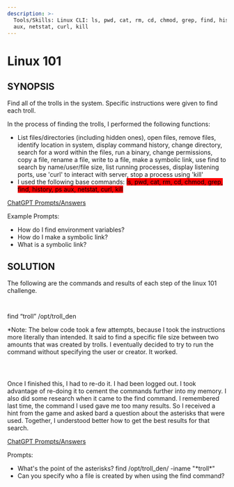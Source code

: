 ```yaml
---
description: >-
  Tools/Skills: Linux CLI: ls, pwd, cat, rm, cd, chmod, grep, find, history, ps
  aux, netstat, curl, kill
---
```


# Linux 101

## SYNOPSIS

Find all of the trolls in the system. Specific instructions were given to find each troll.

In the process of finding the trolls, I performed the following functions:&#x20;

* List files/directories (including hidden ones), open files, remove files, identify location in system, display command history, change directory, search for a word within the files, run a binary, change permissions, copy a file, rename a file, write to a file, make a symbolic link, use find to search by name/user/file size, list running processes, display listening ports, use 'curl' to interact with server, stop a process using 'kill'
* I used the following base commands: <mark style="background-color:red;">ls, pwd, cat, rm, cd, chmod, grep, find, history, ps aux, netstat, curl, kill</mark>

[ChatGPT Prompts/Answers](https://chat.openai.com/share/006a52f6-e4fe-4e22-a75c-b8f2a9e0f9ee)

Example Prompts:

* How do I find environment variables?
* How do I make a symbolic link?
* What is a symbolic link?

## SOLUTION

The following are the commands and results of each step of the linux 101 challenge.

<figure><img src="https://lh7-us.googleusercontent.com/eGKwaEre3T8rxQFBnqlxoEbGBJxrGXpTnbT5K_Ps0pxmR38ItzwjAHdRqJOlFMM98KhgZKXaQi583QWtzwctw59rkKMG1USnrMqqZC6XKBB2ttIuOuc6afoZ9Kzw7_No693YN7wqqUXsiOvNorVeQmM" alt=""><figcaption></figcaption></figure>

<figure><img src="https://lh7-us.googleusercontent.com/rx4NslQFhseB8qmcR0M0TtvSfZCANGGy2mWAZ3K5bMCt5KUnetC3LS6FNvCXLtPgmC0Yn6rHY_jgaWtCb4vlVQXxDelrNllhfR6L6WeDzC8n4aV9aYzWwLxnQeQVbsgkpvWWB2lOHasVP6aMZ28sqo4" alt=""><figcaption></figcaption></figure>

find “troll” /opt/troll\_den

\*Note: The below code took a few attempts, because I took the instructions more literally than intended. It said to find a specific file size between two amounts that was created by trolls. I eventually decided to try to run the command without specifying the user or creator. It worked.

<figure><img src="https://lh7-us.googleusercontent.com/6ZJ1pK8qOnkLnSrbLcS23ez9Ltvo-oqKqZuSC6_SyqJoTV5uPBdHvK9YGB5iSycdI4jU08IgxgIvLprESs-37c4DxVVUhvQUoQ2_ewgjqovuwSeIZExIqRXF2Cs_Ifl-u0ixpK0IFlmBfjVFq-uX3TU" alt=""><figcaption></figcaption></figure>

<figure><img src="https://lh7-us.googleusercontent.com/OlfXeAGNlw_akr-ftN5zjO_GjmKvUx3PMMu6TBVbRF_dqSdlWAklN8aSAJuZiCRzctH_pQM75fKzS6MWI7jtflXrMiN2GBD0XU08VXla7dq_pfrlDIkUdxNQHGtM1ENk-XoN9OgPN0JR-riPgAltQVM" alt=""><figcaption></figcaption></figure>

<figure><img src="https://lh7-us.googleusercontent.com/LxnsNfaGFK0g55aOfLr2ZTeXdvNv9K4XrAx08JwzEaW7-tMP2o2a_gNys8mBHjv3zlyhLq31eTBKgA2azIzIpO9CMeILaAMG2Py_EQcitA2lNMbzK1p6BhkA05fLR0MF_t8okIl6ki42PBMkLmQQW74" alt=""><figcaption></figcaption></figure>

Once I finished this, I had to re-do it. I had been logged out. I took advantage of re-doing it to cement the commands further into my memory. I also did some research when it came to the find command. I remembered last time, the command I used gave me too many results. So I received a hint from the game and asked bard a question about the asterisks that were used. Together, I understood better how to get the best results for that search.

[ChatGPT Prompts/Answers](https://chat.openai.com/share/f179a63d-feaa-479f-b569-bcd322ff589b)

Prompts:

* What's the point of the asterisks? find /opt/troll\_den/ -iname "\*troll\*"
* Can you specify who a file is created by when using the find command?

